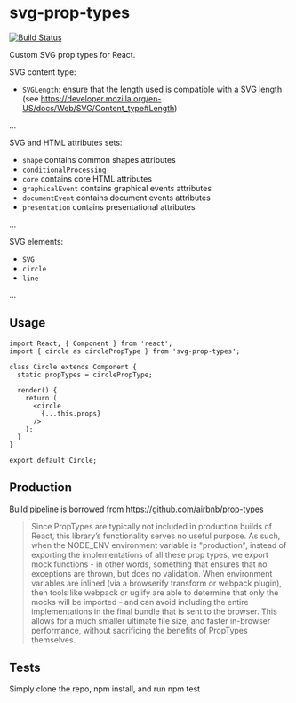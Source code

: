 # svg-prop-types

[![Build Status][travis-svg]][travis-url]

Custom SVG prop types for React.

SVG content type:
- `SVGLength`: ensure that the length used is compatible with a SVG length
(see https://developer.mozilla.org/en-US/docs/Web/SVG/Content_type#Length)

...

SVG and HTML attributes sets:
- `shape` contains common shapes attributes
- `conditionalProcessing` 
- `core` contains core HTML attributes
- `graphicalEvent` contains graphical events attributes
- `documentEvent` contains document events attributes
- `presentation` contains presentational attributes

...

SVG elements:
- `SVG`
- `circle`
- `line`

...

## Usage
```
import React, { Component } from 'react';
import { circle as circlePropType } from 'svg-prop-types';

class Circle extends Component {
  static propTypes = circlePropType;

  render() {
    return (
      <circle
        {...this.props}
      />
    );
  }
}

export default Circle;
```

## Production

Build pipeline is borrowed from https://github.com/airbnb/prop-types

> Since PropTypes are typically not included in production builds of React, this library’s functionality serves no useful purpose. As such, when the NODE_ENV environment variable is "production", instead of exporting the implementations of all these prop types, we export mock functions - in other words, something that ensures that no exceptions are thrown, but does no validation. When environment variables are inlined (via a browserify transform or webpack plugin), then tools like webpack or uglify are able to determine that only the mocks will be imported - and can avoid including the entire implementations in the final bundle that is sent to the browser. This allows for a much smaller ultimate file size, and faster in-browser performance, without sacrificing the benefits of PropTypes themselves.

## Tests

Simply clone the repo, npm install, and run npm test

[package-url]: https://npmjs.org/package/svg-prop-types
[travis-svg]: https://travis-ci.org/larriereguichet/svg-prop-types.svg
[travis-url]: https://travis-ci.org/larriereguichet/svg-prop-types
